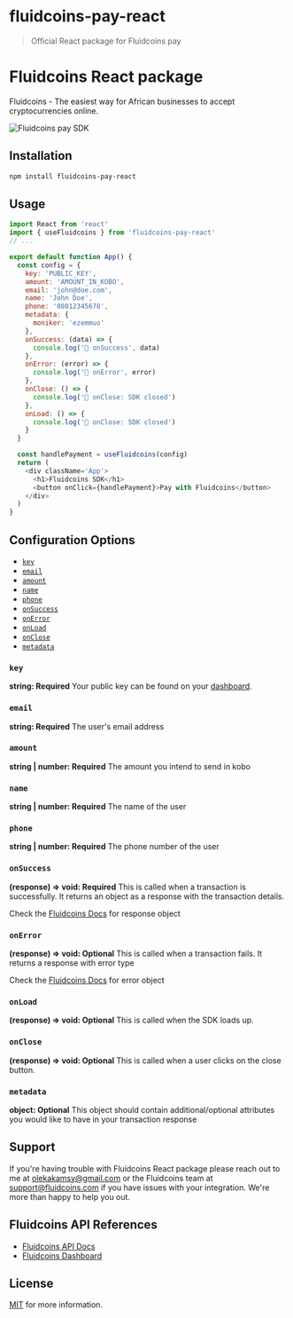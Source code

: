 # fluidcoins-pay-react

> Official React package for Fluidcoins pay

# Fluidcoins React package

Fluidcoins - The easiest way for African businesses to accept cryptocurrencies online.

![Fluidcoins pay SDK](https://user-images.githubusercontent.com/23347440/152176475-7361211b-33e8-4230-8836-e7746ae3d8a9.png)

## Installation

```sh
npm install fluidcoins-pay-react
```

## Usage

```js
import React from 'react'
import { useFluidcoins } from 'fluidcoins-pay-react'
// ...

export default function App() {
  const config = {
    key: 'PUBLIC_KEY',
    amount: 'AMOUNT_IN_KOBO',
    email: 'john@doe.com',
    name: 'John Doe',
    phone: '08012345678',
    metadata: {
      moniker: 'ezemmuo'
    },
    onSuccess: (data) => {
      console.log('🚀 onSuccess', data)
    },
    onError: (error) => {
      console.log('🚀 onError', error)
    },
    onClose: () => {
      console.log('🚀 onClose: SDK closed')
    },
    onLoad: () => {
      console.log('🚀 onClose: SDK closed')
    }
  }

  const handlePayment = useFluidcoins(config)
  return (
    <div className='App'>
      <h1>Fluidcoins SDK</h1>
      <button onClick={handlePayment}>Pay with Fluidcoins</button>
    </div>
  )
}
```

## Configuration Options

- [`key`](#key)
- [`email`](#userReference)
- [`amount`](#amount)
- [`name`](#name)
- [`phone`](#phone)
- [`onSuccess`](#onSuccess)
- [`onError`](#onError)
- [`onLoad`](#onLoad)
- [`onClose`](#onClose)
- [`metadata`](#metadata)

### <a name="key"></a> `key`

**string: Required**
Your public key can be found on your [dashboard](https://dashboard.fluidcoins.com/developers).

### <a name="email"></a> `email`

**string: Required**
The user's email address

### <a name="amount"></a> `amount`

**string | number: Required**
The amount you intend to send in kobo

### <a name="name"></a> `name`

**string | number: Required**
The name of the user

### <a name="phone"></a> `phone`

**string | number: Required**
The phone number of the user

### <a name="onSuccess"></a> `onSuccess`

**(response) => void: Required**
This is called when a transaction is successfully. It returns an object as a response with the transaction details.

Check the [Fluidcoins Docs](https://developers.fluidcoins.com) for response object

### <a name="onError"></a> `onError`

**(response) => void: Optional**
This is called when a transaction fails. It returns a response with error type

Check the [Fluidcoins Docs](https://developers.fluidcoins.com) for error object

### <a name="onClose"></a> `onLoad`

**(response) => void: Optional**
This is called when the SDK loads up.

### <a name="onClose"></a> `onClose`

**(response) => void: Optional**
This is called when a user clicks on the close button.

### <a name="metadata"></a> `metadata`

**object: Optional**
This object should contain additional/optional attributes you would like to have in your transaction response

## Support

If you're having trouble with Fluidcoins React package please reach out to me at <olekakamsy@gmail.com> or the Fluidcoins team at <support@fluidcoins.com> if you have issues with your integration. We're more than happy to help you out.

## Fluidcoins API References

- [Fluidcoins API Docs](https://developers.fluidcoins.com)
- [Fluidcoins Dashboard](https://dashboard.fluidcoins.com)

## License

[MIT](https://github.com/kamsy/fluidcoins-react/blob/master/LICENSE) for more information.
